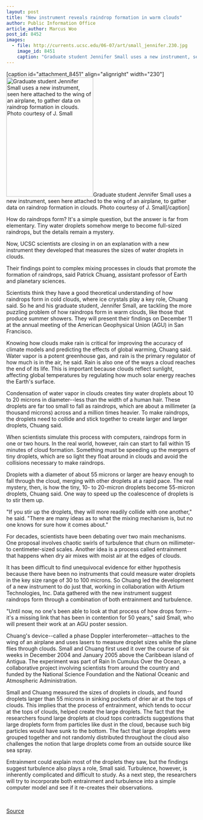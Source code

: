 ```yaml
---
layout: post
title: "New instrument reveals raindrop formation in warm clouds"
author: Public Information Office
article_author: Marcus Woo
post_id: 8452
images:
  - file: http://currents.ucsc.edu/06-07/art/small_jennifer.230.jpg
    image_id: 8451
    caption: "Graduate student Jennifer Small uses a new instrument, seen here attached to the wing of an airplane, to gather data on raindrop formation in clouds. Photo courtesy of J. Small"
---
```


[caption id="attachment_8451" align="alignright" width="230"]<a href="http://dev-ucsc-news.pantheonsite.io/wp-content/uploads/2006/12/small_jennifer.230.jpg"><img class="size-full wp-image-8451" src="http://dev-ucsc-news.pantheonsite.io/wp-content/uploads/2006/12/small_jennifer.230.jpg" alt="Graduate student Jennifer Small uses a new instrument, seen here attached to the wing of an airplane, to gather data on raindrop formation in clouds. Photo courtesy of J. Small" width="230" height="316" /></a>Graduate student Jennifer Small uses a new instrument, seen here attached to the wing of an airplane, to gather data on raindrop formation in clouds. Photo courtesy of J. Small[/caption]
<a name="content" id="content"></a>
<p>
  How do raindrops form? It's a simple question, but the answer is far from elementary. Tiny water droplets somehow merge to become full-sized raindrops, but the details remain a mystery.
</p>
<p>
  Now, UCSC scientists are closing in on an explanation with a new instrument they developed that measures the sizes of water droplets in clouds.
</p>
<p>
  Their findings point to complex mixing processes in clouds that promote the formation of raindrops, said Patrick Chuang, assistant professor of Earth and planetary sciences.
</p>
<p>
  Scientists think they have a good theoretical understanding of how raindrops form in cold clouds, where ice crystals play a key role, Chuang said. So he and his graduate student, Jennifer Small, are tackling the more puzzling problem of how raindrops form in warm clouds, like those that produce summer showers. They will present their findings on December 11 at the annual meeting of the American Geophysical Union (AGU) in San Francisco.
</p>
<p>
  Knowing how clouds make rain is critical for improving the accuracy of climate models and predicting the effects of global warming, Chuang said. Water vapor is a potent greenhouse gas, and rain is the primary regulator of how much is in the air, he said. Rain is also one of the ways a cloud reaches the end of its life. This is important because clouds reflect sunlight, affecting global temperatures by regulating how much solar energy reaches the Earth's surface.
</p>
<p>
  Condensation of water vapor in clouds creates tiny water droplets about 10 to 20 microns in diameter--less than the width of a human hair. These droplets are far too small to fall as raindrops, which are about a millimeter (a thousand microns) across and a million times heavier. To make raindrops, the droplets need to collide and stick together to create larger and larger droplets, Chuang said.
</p>
<p>
  When scientists simulate this process with computers, raindrops form in one or two hours. In the real world, however, rain can start to fall within 15 minutes of cloud formation. Something must be speeding up the mergers of tiny droplets, which are so light they float around in clouds and avoid the collisions necessary to make raindrops.
</p>
<p>
  Droplets with a diameter of about 55 microns or larger are heavy enough to fall through the cloud, merging with other droplets at a rapid pace. The real mystery, then, is how the tiny, 10- to 20-micron droplets become 55-micron droplets, Chuang said. One way to speed up the coalescence of droplets is to stir them up.
</p>
<p>
  "If you stir up the droplets, they will more readily collide with one another," he said. "There are many ideas as to what the mixing mechanism is, but no one knows for sure how it comes about."
</p>
<p>
  For decades, scientists have been debating over two main mechanisms. One proposal involves chaotic swirls of turbulence that churn on millimeter- to centimeter-sized scales. Another idea is a process called entrainment that happens when dry air mixes with moist air at the edges of clouds.
</p>
<p>
  It has been difficult to find unequivocal evidence for either hypothesis because there have been no instruments that could measure water droplets in the key size range of 30 to 100 microns. So Chuang led the development of a new instrument to do just that, working in collaboration with Artium Technologies, Inc. Data gathered with the new instrument suggest raindrops form through a combination of both entrainment and turbulence.
</p>
<p>
  "Until now, no one's been able to look at that process of how drops form--it's a missing link that has been in contention for 50 years," said Small, who will present their work at an AGU poster session.
</p>
<p>
  Chuang's device--called a phase Doppler interferometer--attaches to the wing of an airplane and uses lasers to measure droplet sizes while the plane flies through clouds. Small and Chuang first used it over the course of six weeks in December 2004 and January 2005 above the Caribbean island of Antigua. The experiment was part of Rain In Cumulus Over the Ocean, a collaborative project involving scientists from around the country and funded by the National Science Foundation and the National Oceanic and Atmospheric Administration.
</p>
<p>
  Small and Chuang measured the sizes of droplets in clouds, and found droplets larger than 55 microns in sinking pockets of drier air at the tops of clouds. This implies that the process of entrainment, which tends to occur at the tops of clouds, helped create the large droplets. The fact that the researchers found large droplets at cloud tops contradicts suggestions that large droplets form from particles like dust in the cloud, because such big particles would have sunk to the bottom. The fact that large droplets were grouped together and not randomly distributed throughout the cloud also challenges the notion that large droplets come from an outside source like sea spray.
</p>
<p>
  Entrainment could explain most of the droplets they saw, but the findings suggest turbulence also plays a role, Small said. Turbulence, however, is inherently complicated and difficult to study. As a next step, the researchers will try to incorporate both entrainment and turbulence into a simple computer model and see if it re-creates their observations.
</p>
<p>
  <br>
</p>
<p><a href="http://www1.ucsc.edu/currents/06-07/12-04/raindrops.asp" title="Permalink to raindrops">Source</a></p>
